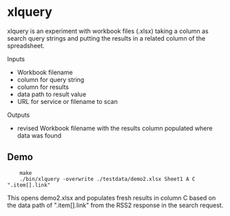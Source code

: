 
# xlquery

xlquery is an experiment with workbook files (.xlsx) taking a column as search query strings and 
putting the results in a related column of the spreadsheet.

Inputs

+ Workbook filename
+ column for query string
+ column for results
+ data path to result value
+ URL for service or filename to scan

Outputs

+ revised Workbook filename with the results column populated where data was found

## Demo

```shell
    make
    ./bin/xlquery -overwrite ./testdata/demo2.xlsx Sheet1 A C ".item[].link"
```

This opens demo2.xlsx and populates fresh results in column C based on the data path of ".item[].link" from the RSS2 response
in the search request.



